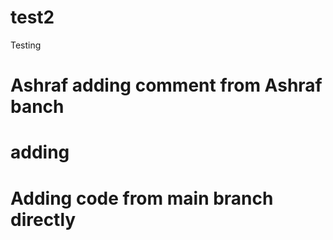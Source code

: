 # test2
Testing

# Ashraf adding comment from Ashraf banch
# adding
# Adding code from main branch directly